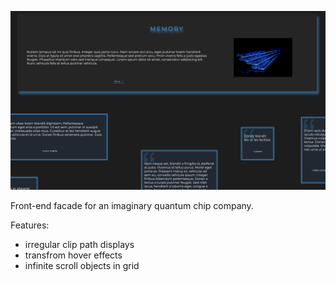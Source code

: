 ![Demo Picture](./screenshot.png)

Front-end facade for an imaginary quantum chip company.

Features:
- irregular clip path displays
- transfrom hover effects
- infinite scroll objects in grid